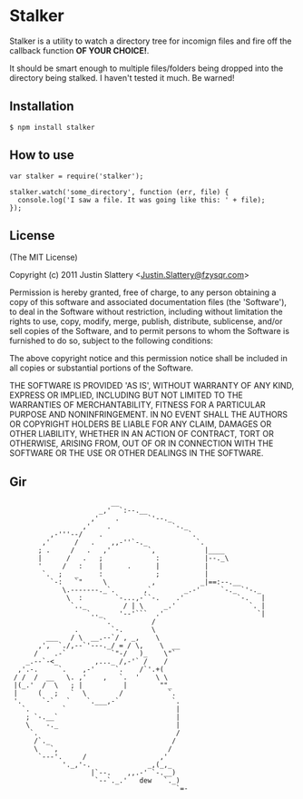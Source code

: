 # Stalker

Stalker is a utility to watch a directory tree for incomign files and fire off 
the callback function __OF YOUR CHOICE!__.

It should be smart enough to multiple files/folders being dropped into the 
directory being stalked. I haven't tested it much. Be warned!

## Installation

    $ npm install stalker

## How to use

    var stalker = require('stalker');

    stalker.watch('some_directory', function (err, file) {
      console.log('I saw a file. It was going like this: ' + file);
    });

## License 

(The MIT License)

Copyright (c) 2011 Justin Slattery &lt;Justin.Slattery@fzysqr.com&gt;

Permission is hereby granted, free of charge, to any person obtaining
a copy of this software and associated documentation files (the
'Software'), to deal in the Software without restriction, including
without limitation the rights to use, copy, modify, merge, publish,
distribute, sublicense, and/or sell copies of the Software, and to
permit persons to whom the Software is furnished to do so, subject to
the following conditions:

The above copyright notice and this permission notice shall be
included in all copies or substantial portions of the Software.

THE SOFTWARE IS PROVIDED 'AS IS', WITHOUT WARRANTY OF ANY KIND,
EXPRESS OR IMPLIED, INCLUDING BUT NOT LIMITED TO THE WARRANTIES OF
MERCHANTABILITY, FITNESS FOR A PARTICULAR PURPOSE AND NONINFRINGEMENT.
IN NO EVENT SHALL THE AUTHORS OR COPYRIGHT HOLDERS BE LIABLE FOR ANY
CLAIM, DAMAGES OR OTHER LIABILITY, WHETHER IN AN ACTION OF CONTRACT,
TORT OR OTHERWISE, ARISING FROM, OUT OF OR IN CONNECTION WITH THE
SOFTWARE OR THE USE OR OTHER DEALINGS IN THE SOFTWARE.

## Gir
                             __
                          _,'  `:--.__
                        ,'    .       `'--._
                      ,'    .               `-._
              ,-'''--/    .                     `.
            ,'      /   .    ,,-''`-._            `.
           ; .     /   .   ,'         `,            |____
           |      /   .   ;             :           |--._\
           '     /   :    |      .      |           |
            `.  ;   _     :             ;           |
              `-:   `"     \           ,           _|==:--.__
                 \.-------._`.       ,`        _.-'     `-._ `'-._
                  \  :        `-...,-``-.    .'             `-.   |
                   `.._         / | \     _.'                  `. |
                       `.._    '--'```  .'                       `|
                           `.          /
                    .        `-.       \
             ___   / \  __.--`/ , _,    \
           ,',  `./,--`'---._/ = / \,    \  __
          /    .-`           `"-/   )_    \"`
        _.--`-<_         ,..._ /,-'` /    /
      ,'.-.     `.    ,-'     `.    /`'.+(
     / /  /  __   \. ,'    ,   `.  '    \ \
     |(_.'  /  \   ; |          |        ""_
     |     (   ;   `  \        /           `.
     '.     `-`   `    `.___,-`             `.
       `.        `                           |
        ; `-.__`                             |
        \    -._                             |
         `.                                  /
          /`._                              /
          \   `,                           /
           `---'.     /                  ,'
                 '._,'-.              _,(_,_
                        |`--.    ,,.-' `-.__)
                         `--`._.'   dew   `._)
                                             `=-

